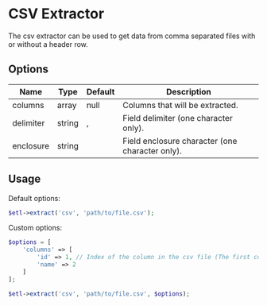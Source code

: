 # CSV Extractor

The csv extractor can be used to get data from comma separated files with or without a header row.

## Options

| Name | Type | Default | Description |
| ---- |----- | ------- | ----------- |
| columns | array | null | Columns that will be extracted. |
| delimiter | string | , | Field delimiter (one character only). |
| enclosure | string | | Field enclosure character (one character only). |


## Usage

Default options:
```php
$etl->extract('csv', 'path/to/file.csv');
```

Custom options:
```php
$options = [
    'columns' => [
        'id' => 1, // Index of the column in the csv file (The first column is 1).
        'name' => 2
    ]
];

$etl->extract('csv', 'path/to/file.csv', $options);
```
